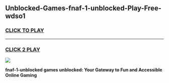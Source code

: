 
## Unblocked-Games-fnaf-1-unblocked-Play-Free-wdso1
<h3>
<a href="https://premium76.site?title=fnaf-1-unblocked&ref=10A">CLICK TO PLAY</a></h3>
<hr>

<h3>
<a href="https://premium76.site?title=fnaf-1-unblocked&ref=10A">CLICK 2 PLAY</a>
  
</h3>

<a href="https://premium76.site?title=fnaf-1-unblocked&ref=10A"><img src="https://clearcache.store/games.png"></a>


**fnaf-1-unblocked games unblocked: Your Gateway to Fun and Accessible Online Gaming**
